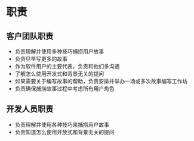 # 职责

## 客户团队职责

- 负责理解并使用多种技巧捕捞用户故事
- 负责尽早写更多的故事
- 作为软件用户的主要代表，负责和他们多沟通
- 了解怎么使用开发式和背景无关的提问
- 如果需要关于编写故事的帮助，负责安排并举办一场或多次故事编写工作坊
- 负责确保捕捞故事过程中考虑所有用户角色

## 开发人员职责

- 负责理解并使用各种技巧来捕捞用户故事
- 负责知道怎么使用开放式和背景无关的提问